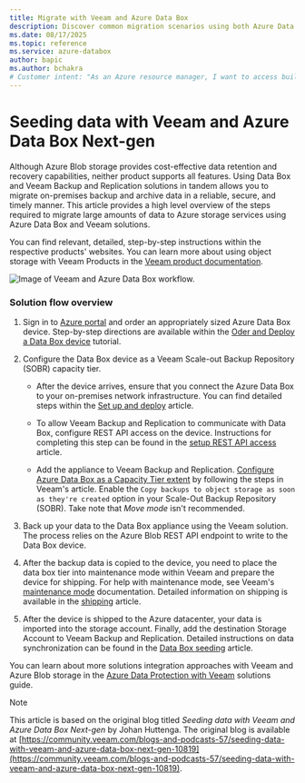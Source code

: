 ```yaml
---
title: Migrate with Veeam and Azure Data Box
description: Discover common migration scenarios using both Azure Data Box and Veeam solutions.
ms.date: 08/17/2025
ms.topic: reference
ms.service: azure-databox
author: bapic
ms.author: bchakra
# Customer intent: "As an Azure resource manager, I want to access built-in policy definitions for Azure Data Box, so that I can implement governance and compliance measures effectively across my resources."
---
```


<!--
Initial score: 65 (404/20)
Curremnt score: 100 (448/0 false-positive)
-->

# Seeding data with Veeam and Azure Data Box Next-gen

Although Azure Blob storage provides cost-effective data retention and recovery capabilities, neither product supports all features. Using Data Box and Veeam Backup and Replication solutions in tandem allows you to migrate on-premises backup and archive data in a reliable, secure, and timely manner. This article provides a high level overview of the steps required to migrate large amounts of data to Azure storage services using Azure Data Box and Veeam solutions.

You can find relevant, detailed, step-by-step instructions within the respective products' websites. You can learn more about using object storage with Veeam Products in the [Veeam product documentation](https://www.veeam.com/kb4241).

![Image of Veeam and Azure Data Box workflow.](media/migrate-veeam-and-data-box/veeam-data-box-workflow.png)

### Solution flow overview

1. Sign in to [Azure portal](https://portal.azure.com/) and order an appropriately sized Azure Data Box device. Step-by-step directions are available within the [Oder and Deploy a Data Box device](data-box-deploy-ordered.md) tutorial.

2. Configure the Data Box device as a Veeam Scale-out Backup Repository (SOBR) capacity tier.

    - After the device arrives, ensure that you connect the Azure Data Box to your on-premises network infrastructure. You can find detailed steps within the [Set up and deploy](data-box-deploy-set-up.md) article.

    - To allow Veeam Backup and Replication to communicate with Data Box, configure REST API access on the device. Instructions for completing this step can be found in the [setup REST API access](data-box-deploy-copy-data-via-rest) article.

    - Add the appliance to Veeam Backup and Replication. [Configure Azure Data Box as a Capacity Tier extent](https://helpcenter.veeam.com/docs/backup/hyperv/data_box_seeding.html) by following the steps in Veeam's article. Enable the `Copy backups to object storage as soon as they're created` option in your Scale-Out Backup Repository (SOBR). Take note that *Move mode* isn't recommended.

3. Back up your data to the Data Box appliance using the Veeam solution. The process relies on the Azure Blob REST API endpoint to write to the Data Box device.

4. After the backup data is copied to the device, you need to place the data box tier into maintenance mode within Veeam and prepare the device for shipping. For help with maintenance mode, see Veeam's [maintenance mode](https://helpcenter.veeam.com/docs/backup/hyperv/sobr_maintenance.html) documentation. Detailed information on shipping is available in the [shipping](https://helpcenter.veeam.com/docs/backup/hyperv/data_box_seeding.html) article.

5. After the device is shipped to the Azure datacenter, your data is imported into the storage account. Finally, add the destination Storage Account to Veeam Backup and Replication. Detailed instructions on data synchronization can be found in the [Data Box seeding](https://helpcenter.veeam.com/docs/backup/hyperv/data_box_seeding.html?ver=120) article.

You can learn about more solutions integration approaches with Veeam and Azure Blob storage in the [Azure Data Protection with Veeam](/azure/storage/solution-integration/validated-partners/backup-archive-disaster-recovery/veeam/veeam-solution-guide) solutions guide.

> [!NOTE]
> This article is based on the original blog titled *Seeding data with Veeam and Azure Data Box Next-gen* by Johan Huttenga. The original blog is available at [https://community.veeam.com/blogs-and-podcasts-57/seeding-data-with-veeam-and-azure-data-box-next-gen-10819](https://community.veeam.com/blogs-and-podcasts-57/seeding-data-with-veeam-and-azure-data-box-next-gen-10819).
